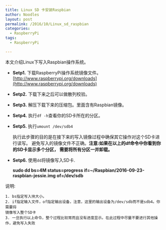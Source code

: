 ```yaml
---
title: Linux SD 卡安装Raspbian
author: Noodles
layout: post
permalink: /2016/10/Linux_sd_raspbian
categories:
  - RaspberryPi
tags:
  - RaspberryPi

---
```


  本文介绍Linux下写入Raspbian操作系统。

<!--more-->

  - **Setp1.** 下载RaspberryPi操作系统镜像文件。
   [http://www.raspberrypi.org/downloads](http://www.raspberrypi.org/downloads)

  - **Setp2.** 下载下来之后可以做散列校验。

  - **Setp3.** 解压下载下来的压缩包。里面含有Raspbian镜像。

  - **Setp4.** 执行`df -h`查看你的SD卡所在的分区。

  - **Setp5.** 执行`umount /dev/sdb4`

    执行此步骤的目的是在接下来的写入镜像过程中确保其它操作对这个SD卡进行读写。
    避免写入的镜像文件不正确。**注意:如果在以上的df命令中你看到你的SD卡显示多个分区，
    需要将所有分区一并卸载。**

  - **Setp6.** 使用`dd`将镜像写入SD卡.

    **sudo dd bs=4M status=progress if=~/Raspbian/2016-09-23-raspbian-jessie.img of=/dev/sdb**

说明:

    1. bs指定写入块大小。
    2. if指定输入文件，of指定输出设备，注意，这里的输出设备为/dev/sdb而不是sdb4。你需要将
    镜像写入整个SD卡
    3. 一旦执行以上命令，整个过程比较常而且没有进度显示。在此过程中尽量不要进行其他操作，避免写入失败

  

